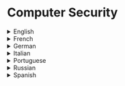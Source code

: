 # Computer Security

<details>
  <summary>English</summary>
  
  ### Materials
- [Wikipedia](https://en.wikipedia.org/wiki/Computer_security)
- [Search Security](https://searchsecurity.techtarget.com/definition/cybersecurity)
- [Cisco](https://www.cisco.com/c/en/us/products/security/what-is-cybersecurity.html)
- [Palo Alto Networks](https://www.paloaltonetworks.com/cyberpedia/what-is-cyber-security)
- [Cybrary.it](https://www.cybrary.it/)
- [Cybersecurity Career](https://learntocodewith.me/posts/cybersecurity/)
- [Tutorialspoint](https://www.tutorialspoint.com/computer_security/)
- [Dan Boneh's Publications](http://crypto.stanford.edu/~dabo/pubs/pubsbytopic.html)
- [Outline of Computer Security](https://en.wikipedia.org/wiki/Outline_of_computer_security)
- [What is Computer Security](http://www.cse.psu.edu/~trj1/cse544-s10/papers/gasser_ch1-2.pdf)
- [Foundations of Computer Security](https://www.mobt3ath.com/uplode/book/book-26247.pdf)
- [Intro to Comp Security](https://its.ucsc.edu/security/training/docs/intro.pdf)
- [Overview of Computer Security](https://arxiv.org/pdf/cs/0110043.pdf)
- [Computer Security NIST](https://nvlpubs.nist.gov/nistpubs/legacy/sp/nistspecialpublication800-12.pdf)
- [Threats and Attacks](http://web.cse.ohio-state.edu/~champion.17/4471/4471_lecture_2.pdf)
- [CSE 484: Computer Security](https://courses.cs.washington.edu/courses/cse484/08wi/lectures/index.html)
- [Security and Privacy](https://crysp.uwaterloo.ca/courses/cs489/F07-lectures/lecture01.pdf)
- [Computer Security at Nuclear Facilities](https://www-pub.iaea.org/MTCD/Publications/PDF/Pub1527_web.pdf)
- [Intro to Comp Sec](http://www.ra.cs.uni-tuebingen.de/lehre/ss11/introsec/06-access.pdf)
- [Cyber Security for Dummies](https://d3alc7xa4w7z55.cloudfront.net/static/upload/protected/201/0114/2015-osspaloalto1-cybersecurity-for-dummies.pdf)
- [Cyber Security Issues and Challenges](https://fas.org/sgp/crs/misc/R43831.pdf)
- [Importante of Cyber Security](https://pdfs.semanticscholar.org/5cfb/7a5bd2e6c181e8a69ebd49b1dadb795f493b.pdf)
- [Five Knows of Cyber Sec](https://www.telstra.com.au/content/dam/tcom/business-enterprise/security-services/pdf/5-knows-of-cyber-security.pdf)
- [Crash Course](https://www.youtube.com/watch?v=bPVaOlJ6ln0)
- [How Israel Rules the World of CyberSec](https://www.youtube.com/watch?v=ca-C3voZwpM&amp;t=3s)
- [Russian Hacking](https://www.youtube.com/watch?v=G2_5rPbUDNA&amp;)
- [Edureka Course](https://www.youtube.com/watch?v=ooJSgsB5fIE&amp;list=PL9ooVrP1hQOGPQVeapGsJCktzIO4DtI4_)
- [MIT 6.858](https://www.youtube.com/watch?v=GqmQg-cszw4&amp;list=PLUl4u3cNGP62K2DjQLRxDNRi0z2IRWnNh)
- [Intro to CompSec Course](https://www.youtube.com/watch?v=zBFB34YGK1U&amp;list=PLaShtuU3FA75uYnfiAASPZID1wFCHAFve)
- [Null Byte](https://www.youtube.com/channel/UCgTNupxATBfWmfehv21ym-g/playlists)
- [Information Technology Security Handbook](https://www.infodev.org/infodev-files/resource/InfodevDocuments_18.pdf)
- [Info Security Handbook](https://www.nisc.go.jp/security-site/campaign/files/aj-sec/handbook-all_eng.pdf)
- [Penetration Testing Bootcamp](https://www.youtube.com/playlist?list=PLBf0hzazHTGOepimcP15eS6Y-aR4m6ql3)
- [Basic Penetration Testing](https://www.youtube.com/watch?v=xl2Xx5YOKcI)
</details>

<details>
  <summary>French</summary>
  
  ### Materials
- [Cours de Sécurité](https://doc.lagout.org/Others/Cours_securite%20informatique.pdf)
</details>

<details>
  <summary>German</summary>
  
  ### Materials
- [Handbuch Computersicherheit](http://www.linke-buecher.de/texte/internet/Handbuch-Computersicherheit---von---www.raw.at-compsec-compsec.htm.pdf)
- [Handbuch Computersicherheit 1.2](http://gipfelsoli.org/rcms_repos/Antirepression/COMPUTERSICHERHEIT-HANDBUCH-1.2.pdf)
- [IT-Sicherheit mit System](https://www.quindata.com/fileadmin/user_upload/Quindata/Vortraege/Frau__Lang_IT-Sicherheit_mit_System__Stefanie_Lang_Fujitsu_v1.1.pdf)
- [IT-Sicherheit](http://www.nm.ifi.lmu.de/teaching/Vorlesungen/2013ws/itsec/_skript/itsec-k2-v9.1.pdf)
</details>

<details>
  <summary>Italian</summary>
  
  ### Materials
- [Portal Sicurezza](https://it.wikipedia.org/wiki/Portale:Sicurezza_informatica)
- [Sicurezza Informatica](https://www.zerounoweb.it/analytics/data-management/sicurezza-informatica-cioe-disponibilita-integrita-e-riservatezza-dei-dati/)
- [Cap 6 Sicurezza Informatica](http://www.dcuci.univr.it/documenti/OccorrenzaIns/matdid/matdid276908.pdf)
- [Una Breve Introduzione](https://www.disi.unige.it/person/LagorioG/SicurezzaInformatica.pdf)
- [La Sicurezza Informatica](http://security.polito.it/~lioy/01jem/TIGR_introsec_3x.pdf)
</details>

<details>
  <summary>Portuguese</summary>
  
  ### Materials
- [Segurança de Computadores](https://pt.wikipedia.org/wiki/Seguran%C3%A7a_de_computadores)
- [Introdução à Segurança](http://www.ic.unicamp.br/~cmbm/MC001/aularedes2-seguranca.pdf)
- [Guerra da Informação](https://run.unl.pt/bitstream/10362/14300/1/Dissertacao_OMilitao_35664.pdf)
- [Técnicas de Segurança da Informação](http://www.segurancalegal.com/wp-content/uploads/2017/09/T%C3%A9cnicas-de-Seguran%C3%A7a-da-Informa%C3%A7%C3%A3o-da-Teoria-%C3%A0-Pr%C3%A1tica.pdf)
- [Segurança da Informação](http://www.teleco.com.br/promon/pbtr/Seguranca_4WEB.pdf)
- [Fundamentos de Segurança da Informação](https://www.cert.br/docs/palestras/certbr-egi2014.pdf)
</details>

<details>
  <summary>Russian</summary>
  
  ### Materials
- [KP.ru](https://www.kp.ru/guide/informatsionnaja-bezopasnost-predprijatija.html)
</details>

<details>
  <summary>Spanish</summary>
  
  ### Materials
- [El desafío de la Seguridad Cibernética](https://assets.kpmg.com/content/dam/kpmg/ar/pdf/ICA/pub-local/el-desafio-de-la-seguridad-cibernetica.pdf)
- [Seguridad en Informática](http://www.bib.uia.mx/tesis/pdf/014663/014663.pdf)
- [Introducción a la Seguridad Informática](https://www.um.es/docencia/barzana/GESESI/GESESI-Introduccion-a-la-seguridad.pdf)
- [Seguridad Informática](http://campus.usal.es/~derinfo/Activ/Jorn02/Pon2002/LARyALSL.pdf)
- [Objetivo de la Seguridad Informática](https://www.uv.mx/personal/llopez/files/2011/09/presentacion.pdf)
- [Ciberseguridad](http://www.ieee.es/Galerias/fichero/OtrasPublicaciones/Nacional/2018/Libro-Ciberseguridad_A.Corletti_nov2017.pd.pdf)
</details>